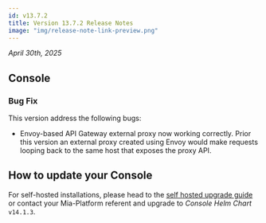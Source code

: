 ```yaml
---
id: v13.7.2
title: Version 13.7.2 Release Notes
image: "img/release-note-link-preview.png"
---
```


_April 30th, 2025_

## Console

### Bug Fix

This version address the following bugs:

- Envoy-based API Gateway external proxy now working correctly. Prior this version an external proxy created using Envoy would make requests looping back to the same host that exposes the proxy API.


## How to update your Console

For self-hosted installations, please head to the [self hosted upgrade guide](/docs/13.7.5/infrastructure/self-hosted/installation-chart/how-to-upgrade) or contact your Mia-Platform referent and upgrade to _Console Helm Chart_ `v14.1.3`.
